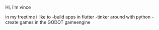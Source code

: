 Hi, i'm vince

in my freetime i like to
  -build apps in flutter
  -tinker around with python
  -create games in the GODOT gameengine
